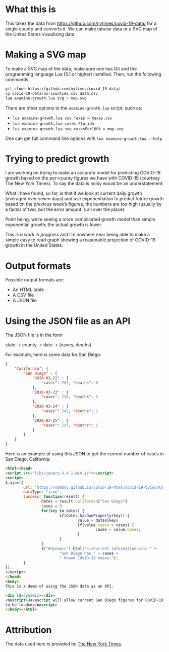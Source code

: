 # What this is

This takes the data from https://github.com/nytimes/covid-19-data/ for
a single county and converts it.  We can make tabular data or a SVG map
of the Unites States visualizing data.

# Making a SVG map

To make a SVG map of the data, make sure one has Git and the 
programming language Lua (5.1 or higher) installed.  Then, run
the following commands:

```sh
git clone https://github.com/nytimes/covid-19-data/
cp covid-19-data/us-counties.csv data.csv
lua examine-growth.lua svg > map.svg
```

There are other options to the `examine-growth.lua` script, such as:

* `lua examine-growth.lua csv Texas > texas.csv`
* `lua examine-growth.lua cases Florida`
* `lua examine-growth.lua svg casesPer100k > map.svg`

One can get full command line options with 
`lua examine-growth.lua --help`

# Trying to predict growth

I am working on trying to make an accurate model for predicting COVID-19
growth based on the per-county figures we have with COVID-19 (courtesy
The New York Times).  To say the data is noisy would be an understatement.

What I have found, so far, is that if we look at current daily growth
(averaged over seven days) and use exponentiation to predict future
growth based on the previous week’s figures, the numbers are too high
(usually by a factor of two, but the error amount is all over the place).

Point being, we’re seeing a more complicated growth model than simple
exponential growth; the actual growth is lower.

*This is a work in progress* and I’m nowhere near being able to make
a simple easy to read graph showing a reasonable projection of COVID-19
growth in the United States.

# Output formats

Possible output formats are:

* An HTML table
* A CSV file
* A JSON file

# Using the JSON file as an API

The JSON file is in the form

state → county → date → (cases, deaths)

For example, here is some data for San Diego:

```json
{
	"California": {
		"San Diego" : {
			"2020-03-22" : {
				"cases": 205, "deaths": 0
			},
			"2020-03-23" : {
				"cases": 230, "deaths": 0
			},
			"2020-03-24" : {
				"cases": 242, "deaths": 1
			},
			"2020-03-25" : {
				"cases": 297, "deaths": 2
			}
		}
	}
}
```

Here is an example of using this JSON to get the current number of cases
in San Diego, California:

```html
<html><head>
<script src="libs/jquery-3.4.1.min.js"></script>
<script>
$.ajax({
        url: "https://samboy.github.io/covid-19-html/covid-19-byCounty.json",
        dataType: "json",
        success: function(result) {
                dates = result.California["San Diego"]
                cases = 0
                for(key in dates) {
                        if(dates.hasOwnProperty(key)) {
                                value = dates[key]
                                if(value.cases > cases) {
                                        cases = value.cases;
                                }
                        }
                }
                $("#dynamic").html("<i>Current information:</i> " +
                        "San Diego has " + cases +
                        " known COVID-19 cases.");
        }
});
</script>
</head>
<body>
This is a demo of using the JSON data as an API.

<div id=dynamic></div>
<noscript>Javascript will allow current San Diego figures for COVID-19 
to be loaded</noscript>
</body></html>
```

# Attribution

The data used here is provided by 
[The New York Times](https://github.com/nytimes/covid-19-data).
